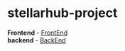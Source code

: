 # stellarhub-project
**Frontend** - [FrontEnd](https://github.com/manishtiwari-45/samvad-frontend)
<br>
**backend** - [BackEnd](https://github.com/manishtiwari-45/samvad-backend)
